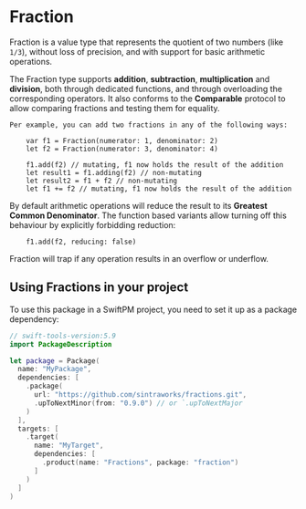 # Fraction
Fraction is a value type that represents the quotient of two numbers (like `1/3`), without loss of precision, and with support for basic arithmetic operations.

The Fraction type supports **addition**, **subtraction**, **multiplication** and **division**, both through dedicated functions, and through overloading the corresponding operators. It also conforms to the **Comparable** protocol to allow comparing fractions and testing them for equality.

    Per example, you can add two fractions in any of the following ways:

        var f1 = Fraction(numerator: 1, denominator: 2)
        let f2 = Fraction(numerator: 3, denominator: 4)

        f1.add(f2) // mutating, f1 now holds the result of the addition
        let result1 = f1.adding(f2) // non-mutating
        let result2 = f1 + f2 // non-mutating
        let f1 += f2 // mutating, f1 now holds the result of the addition

By default arithmetic operations will reduce the result to its **Greatest Common Denominator**. The function based variants allow turning off this behaviour by explicitly forbidding reduction:

        f1.add(f2, reducing: false)

Fraction will trap if any operation results in an overflow or underflow.

## Using **Fractions** in your project

To use this package in a SwiftPM project, you need to set it up as a package dependency:

```swift
// swift-tools-version:5.9
import PackageDescription

let package = Package(
  name: "MyPackage",
  dependencies: [
    .package(
      url: "https://github.com/sintraworks/fractions.git", 
      .upToNextMinor(from: "0.9.0") // or `.upToNextMajor
    )
  ],
  targets: [
    .target(
      name: "MyTarget",
      dependencies: [
        .product(name: "Fractions", package: "fraction")
      ]
    )
  ]
)
```
